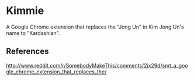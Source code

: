 # Kimmie

A Google Chrome extension that replaces the "Jong Un" in Kim Jong Un's name to "Kardashian".

## References

http://www.reddit.com/r/SomebodyMakeThis/comments/2jx29d/smt_a_google_chrome_extension_that_replaces_the/
